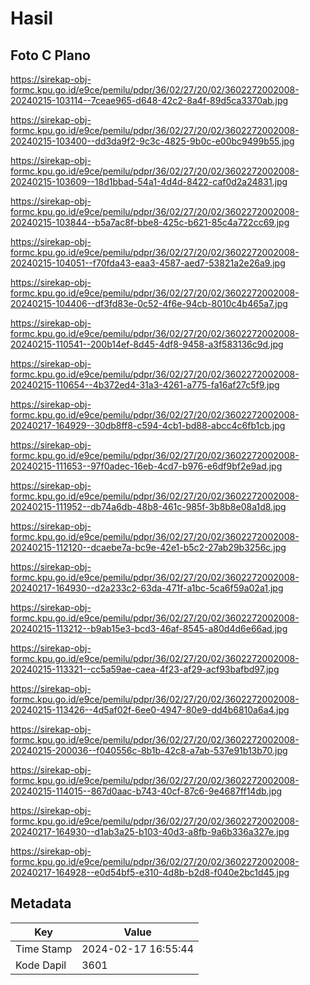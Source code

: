 # Hasil

## Foto C Plano

https://sirekap-obj-formc.kpu.go.id/e9ce/pemilu/pdpr/36/02/27/20/02/3602272002008-20240215-103114--7ceae965-d648-42c2-8a4f-89d5ca3370ab.jpg

https://sirekap-obj-formc.kpu.go.id/e9ce/pemilu/pdpr/36/02/27/20/02/3602272002008-20240215-103400--dd3da9f2-9c3c-4825-9b0c-e00bc9499b55.jpg

https://sirekap-obj-formc.kpu.go.id/e9ce/pemilu/pdpr/36/02/27/20/02/3602272002008-20240215-103609--18d1bbad-54a1-4d4d-8422-caf0d2a24831.jpg

https://sirekap-obj-formc.kpu.go.id/e9ce/pemilu/pdpr/36/02/27/20/02/3602272002008-20240215-103844--b5a7ac8f-bbe8-425c-b621-85c4a722cc69.jpg

https://sirekap-obj-formc.kpu.go.id/e9ce/pemilu/pdpr/36/02/27/20/02/3602272002008-20240215-104051--f70fda43-eaa3-4587-aed7-53821a2e26a9.jpg

https://sirekap-obj-formc.kpu.go.id/e9ce/pemilu/pdpr/36/02/27/20/02/3602272002008-20240215-104406--df3fd83e-0c52-4f6e-94cb-8010c4b465a7.jpg

https://sirekap-obj-formc.kpu.go.id/e9ce/pemilu/pdpr/36/02/27/20/02/3602272002008-20240215-110541--200b14ef-8d45-4df8-9458-a3f583136c9d.jpg

https://sirekap-obj-formc.kpu.go.id/e9ce/pemilu/pdpr/36/02/27/20/02/3602272002008-20240215-110654--4b372ed4-31a3-4261-a775-fa16af27c5f9.jpg

https://sirekap-obj-formc.kpu.go.id/e9ce/pemilu/pdpr/36/02/27/20/02/3602272002008-20240217-164929--30db8ff8-c594-4cb1-bd88-abcc4c6fb1cb.jpg

https://sirekap-obj-formc.kpu.go.id/e9ce/pemilu/pdpr/36/02/27/20/02/3602272002008-20240215-111653--97f0adec-16eb-4cd7-b976-e6df9bf2e9ad.jpg

https://sirekap-obj-formc.kpu.go.id/e9ce/pemilu/pdpr/36/02/27/20/02/3602272002008-20240215-111952--db74a6db-48b8-461c-985f-3b8b8e08a1d8.jpg

https://sirekap-obj-formc.kpu.go.id/e9ce/pemilu/pdpr/36/02/27/20/02/3602272002008-20240215-112120--dcaebe7a-bc9e-42e1-b5c2-27ab29b3256c.jpg

https://sirekap-obj-formc.kpu.go.id/e9ce/pemilu/pdpr/36/02/27/20/02/3602272002008-20240217-164930--d2a233c2-63da-471f-a1bc-5ca6f59a02a1.jpg

https://sirekap-obj-formc.kpu.go.id/e9ce/pemilu/pdpr/36/02/27/20/02/3602272002008-20240215-113212--b9ab15e3-bcd3-46af-8545-a80d4d6e66ad.jpg

https://sirekap-obj-formc.kpu.go.id/e9ce/pemilu/pdpr/36/02/27/20/02/3602272002008-20240215-113321--cc5a59ae-caea-4f23-af29-acf93bafbd97.jpg

https://sirekap-obj-formc.kpu.go.id/e9ce/pemilu/pdpr/36/02/27/20/02/3602272002008-20240215-113426--4d5af02f-6ee0-4947-80e9-dd4b6810a6a4.jpg

https://sirekap-obj-formc.kpu.go.id/e9ce/pemilu/pdpr/36/02/27/20/02/3602272002008-20240215-200036--f040556c-8b1b-42c8-a7ab-537e91b13b70.jpg

https://sirekap-obj-formc.kpu.go.id/e9ce/pemilu/pdpr/36/02/27/20/02/3602272002008-20240215-114015--867d0aac-b743-40cf-87c6-9e4687ff14db.jpg

https://sirekap-obj-formc.kpu.go.id/e9ce/pemilu/pdpr/36/02/27/20/02/3602272002008-20240217-164930--d1ab3a25-b103-40d3-a8fb-9a6b336a327e.jpg

https://sirekap-obj-formc.kpu.go.id/e9ce/pemilu/pdpr/36/02/27/20/02/3602272002008-20240217-164928--e0d54bf5-e310-4d8b-b2d8-f040e2bc1d45.jpg


## Metadata

| Key        | Value               |
| ---------- | ------------------- |
| Time Stamp | 2024-02-17 16:55:44 |
| Kode Dapil | 3601                |



